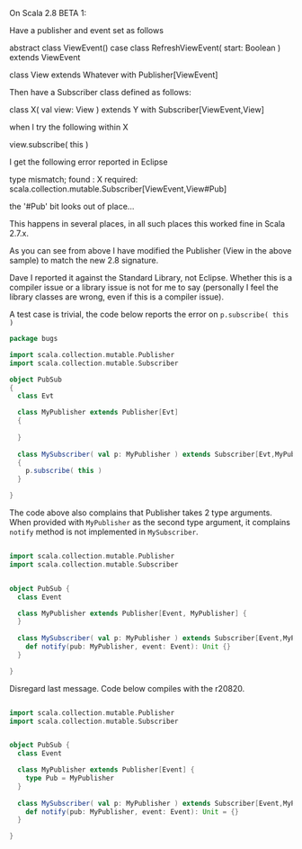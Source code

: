 On Scala 2.8 BETA 1:

Have a publisher and event set as follows

  abstract class ViewEvent()
  case class RefreshViewEvent( start: Boolean ) extends ViewEvent

  class View
    extends Whatever
       with Publisher[ViewEvent] 

Then have a Subscriber class defined as follows:

  class X( val view: View )
    extends Y 
       with Subscriber[ViewEvent,View]

when I try the following within X

  view.subscribe( this )
  
I get the following error reported in Eclipse

  type mismatch;
  found   : X
  required: scala.collection.mutable.Subscriber[ViewEvent,View#Pub]

the '#Pub' bit looks out of place...

This happens in several places, in all such places this worked fine in Scala 2.7.x.

As you can see from above I have modified the Publisher (View in the above sample) to match the new 2.8 signature.

Dave
I reported it against the Standard Library, not Eclipse. Whether this is a compiler issue or a library issue is not for me to say (personally I feel the library classes are wrong, even if this is a compiler issue).

A test case is trivial, the code below reports the error on `p.subscribe( this )`

```scala
package bugs

import scala.collection.mutable.Publisher
import scala.collection.mutable.Subscriber

object PubSub
{
  class Evt

  class MyPublisher extends Publisher[Evt]
  {
    
  }
  
  class MySubscriber( val p: MyPublisher ) extends Subscriber[Evt,MyPublisher]
  {
    p.subscribe( this )
  }

}
```
The code above also complains that Publisher takes 2 type arguments. When provided with `MyPublisher` as the second type argument, it complains `notify` method is not implemented in `MySubscriber`.

```scala

import scala.collection.mutable.Publisher
import scala.collection.mutable.Subscriber


object PubSub {
  class Event

  class MyPublisher extends Publisher[Event, MyPublisher] {
  }
  
  class MySubscriber( val p: MyPublisher ) extends Subscriber[Event,MyPublisher] {
    def notify(pub: MyPublisher, event: Event): Unit {}
  }

}

```
Disregard last message. Code below compiles with the r20820.

```scala

import scala.collection.mutable.Publisher
import scala.collection.mutable.Subscriber


object PubSub {
  class Event

  class MyPublisher extends Publisher[Event] {
    type Pub = MyPublisher
  }
  
  class MySubscriber( val p: MyPublisher ) extends Subscriber[Event,MyPublisher] {
    def notify(pub: MyPublisher, event: Event): Unit = {}
  }

}


```
